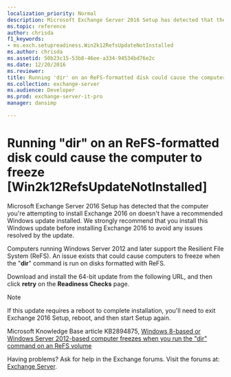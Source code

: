```yaml
---
localization_priority: Normal
description: Microsoft Exchange Server 2016 Setup has detected that the computer you're attempting to install Exchange 2016 on doesn't have a recommended Windows update installed. We strongly recommend that you install this Windows update before installing Exchange 2016 to avoid any issues resolved by the update.
ms.topic: reference
author: chrisda
f1_keywords:
- ms.exch.setupreadiness.Win2k12RefsUpdateNotInstalled
ms.author: chrisda
ms.assetid: 50b23c15-53b8-46ee-a334-94534bd76e2c
ms.date: 12/20/2016
ms.reviewer: 
title: Running 'dir' on an ReFS-formatted disk could cause the computer to freeze [Win2k12RefsUpdateNotInstalled]
ms.collection: exchange-server
ms.audience: Developer
ms.prod: exchange-server-it-pro
manager: dansimp

---
```


# Running "dir" on an ReFS-formatted disk could cause the computer to freeze [Win2k12RefsUpdateNotInstalled]

Microsoft Exchange Server 2016 Setup has detected that the computer you're attempting to install Exchange 2016 on doesn't have a recommended Windows update installed. We strongly recommend that you install this Windows update before installing Exchange 2016 to avoid any issues resolved by the update.

Computers running Windows Server 2012 and later support the Resilient File System (ReFS). An issue exists that could cause computers to freeze when the "**dir**" command is run on disks formatted with ReFS.

Download and install the 64-bit update from the following URL, and then click **retry** on the **Readiness Checks** page.

> [!NOTE]
> If this update requires a reboot to complete installation, you'll need to exit Exchange 2016 Setup, reboot, and then start Setup again.

Microsoft Knowledge Base article KB2894875, [ Windows 8-based or Windows Server 2012-based computer freezes when you run the "dir" command on an ReFS volume ](http://go.microsoft.com/fwlink/?linkid=3052&kbid=2894875)

Having problems? Ask for help in the Exchange forums. Visit the forums at: [Exchange Server](https://go.microsoft.com/fwlink/p/?linkId=60612).

